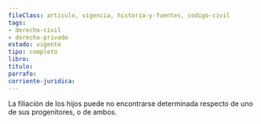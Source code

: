 ```yaml
---
fileClass: articulo, vigencia, historia-y-fuentes, codigo-civil
tags:
- derecho-civil
- derecho-privado
estado: vigente
tipo: completo
libro:
titulo:
parrafo:
corriente-juridica:
---
```

La filiación de los hijos puede no encontrarse determinada respecto de uno de sus progenitores, o de ambos.
